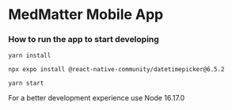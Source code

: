 # MedMatter Mobile App
### How to run the app to start developing
```
yarn install
```
```
npx expo install @react-native-community/datetimepicker@6.5.2
```
```
yarn start
```
For a better development experience use Node 16.17.0
